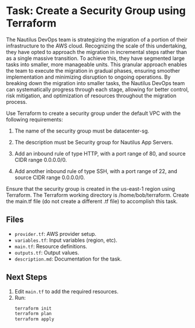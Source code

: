 # Task: Create a Security Group using Terraform

The Nautilus DevOps team is strategizing the migration of a portion of their infrastructure to the AWS cloud.
Recognizing the scale of this undertaking, they have opted to approach the migration in incremental steps
rather than as a single massive transition.
To achieve this, they have segmented large tasks into smaller, more manageable units.
This granular approach enables the team to execute the migration in gradual phases,
ensuring smoother implementation and minimizing disruption to ongoing operations. 
By breaking down the migration into smaller tasks, the Nautilus DevOps team 
can systematically progress through each stage, allowing for better control, risk mitigation,
and optimization of resources throughout the migration process.

Use Terraform to create a security group under the default VPC with the following requirements:

1) The name of the security group must be datacenter-sg.

2) The description must be Security group for Nautilus App Servers.

3) Add an inbound rule of type HTTP, with a port range of 80, and source CIDR range 0.0.0.0/0.

4) Add another inbound rule of type SSH, with a port range of 22, and source CIDR range 0.0.0.0/0.

Ensure that the security group is created in the us-east-1 region using Terraform.
The Terraform working directory is /home/bob/terraform.
Create the main.tf file (do not create a different .tf file) to accomplish this task.

## Files
- `provider.tf`: AWS provider setup.
- `variables.tf`: Input variables (region, etc).
- `main.tf`: Resource definitions.
- `outputs.tf`: Output values.
- `description.md`: Documentation for the task.

## Next Steps
1. Edit `main.tf` to add the required resources.
2. Run:
   ```bash
   terraform init
   terraform plan
   terraform apply
   ```
